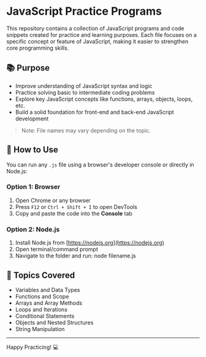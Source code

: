 # JavaScript Practice Programs

This repository contains a collection of JavaScript programs and code snippets created for practice and learning purposes. Each file focuses on a specific concept or feature of JavaScript, making it easier to strengthen core programming skills.

## 📚 Purpose

- Improve understanding of JavaScript syntax and logic
- Practice solving basic to intermediate coding problems
- Explore key JavaScript concepts like functions, arrays, objects, loops, etc.
- Build a solid foundation for front-end and back-end JavaScript development

> Note: File names may vary depending on the topic.

## 🚀 How to Use

You can run any `.js` file using a browser's developer console or directly in Node.js:

### Option 1: Browser
1. Open Chrome or any browser
2. Press `F12` or `Ctrl + Shift + I` to open DevTools
3. Copy and paste the code into the **Console** tab

### Option 2: Node.js
1. Install Node.js from [https://nodejs.org](https://nodejs.org)
2. Open terminal/command prompt
3. Navigate to the folder and run: node filename.js

## 📌 Topics Covered

- Variables and Data Types
- Functions and Scope
- Arrays and Array Methods
- Loops and Iterations
- Conditional Statements
- Objects and Nested Structures
- String Manipulation

---

Happy Practicing! 💻
